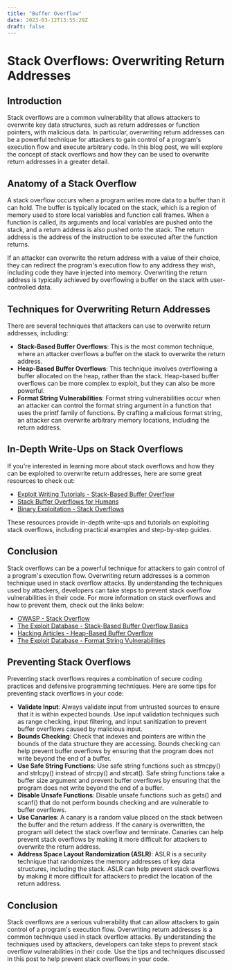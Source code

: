 ```yaml
---
title: "Buffer Overflow"
date: 2023-03-12T13:55:29Z
draft: false
---
```

# Stack Overflows: Overwriting Return Addresses

## Introduction

Stack overflows are a common vulnerability that allows attackers to overwrite key data structures, such as return addresses or function pointers, with malicious data. In particular, overwriting return addresses can be a powerful technique for attackers to gain control of a program's execution flow and execute arbitrary code. In this blog post, we will explore the concept of stack overflows and how they can be used to overwrite return addresses in a greater detail.

## Anatomy of a Stack Overflow

A stack overflow occurs when a program writes more data to a buffer than it can hold. The buffer is typically located on the stack, which is a region of memory used to store local variables and function call frames. When a function is called, its arguments and local variables are pushed onto the stack, and a return address is also pushed onto the stack. The return address is the address of the instruction to be executed after the function returns.

If an attacker can overwrite the return address with a value of their choice, they can redirect the program's execution flow to any address they wish, including code they have injected into memory. Overwriting the return address is typically achieved by overflowing a buffer on the stack with user-controlled data.

## Techniques for Overwriting Return Addresses

There are several techniques that attackers can use to overwrite return addresses, including:

- **Stack-Based Buffer Overflows**: This is the most common technique, where an attacker overflows a buffer on the stack to overwrite the return address.
- **Heap-Based Buffer Overflows**: This technique involves overflowing a buffer allocated on the heap, rather than the stack. Heap-based buffer overflows can be more complex to exploit, but they can also be more powerful.
- **Format String Vulnerabilities**: Format string vulnerabilities occur when an attacker can control the format string argument in a function that uses the printf family of functions. By crafting a malicious format string, an attacker can overwrite arbitrary memory locations, including the return address.

## In-Depth Write-Ups on Stack Overflows

If you're interested in learning more about stack overflows and how they can be exploited to overwrite return addresses, here are some great resources to check out:

- [Exploit Writing Tutorials - Stack-Based Buffer Overflow](https://www.corelan.be/index.php/2009/07/19/exploit-writing-tutorial-part-1-stack-based-overflows/)
- [Stack Buffer Overflows for Humans](https://sploitfun.wordpress.com/2015/06/26/basic-stack-buffer-overflow-tutorial/)
- [Binary Exploitation - Stack Overflows](https://github.com/guyinatuxedo/ctf/tree/master/binary%20exploitation/stack%20overflows)

These resources provide in-depth write-ups and tutorials on exploiting stack overflows, including practical examples and step-by-step guides.

## Conclusion

Stack overflows can be a powerful technique for attackers to gain control of a program's execution flow. Overwriting return addresses is a common technique used in stack overflow attacks. By understanding the techniques used by attackers, developers can take steps to prevent stack overflow vulnerabilities in their code. For more information on stack overflows and how to prevent them, check out the links below:

- [OWASP - Stack Overflow](https://owasp.org/www-community/attacks/Stack_Overflow)
- [The Exploit Database - Stack-Based Buffer Overflow Basics](https://www.exploit-db.com/docs/english/28553-stack-based-buffer-overflow-basics.pdf)
- [Hacking Articles - Heap-Based Buffer Overflow](https://www.hackingarticles.in/heap-based-buffer-overflow/)
- [The Exploit Database - Format String Vulnerabilities](https://www.exploit-db.com/docs/english/28476-format-string-vulnerability.pdf)

## Preventing Stack Overflows

Preventing stack overflows requires a combination of secure coding practices and defensive programming techniques. Here are some tips for preventing stack overflows in your code:

- **Validate Input**: Always validate input from untrusted sources to ensure that it is within expected bounds. Use input validation techniques such as range checking, input filtering, and input sanitization to prevent buffer overflows caused by malicious input.
- **Bounds Checking**: Check that indexes and pointers are within the bounds of the data structure they are accessing. Bounds checking can help prevent buffer overflows by ensuring that the program does not write beyond the end of a buffer.
- **Use Safe String Functions**: Use safe string functions such as strncpy() and strlcpy() instead of strcpy() and strcat(). Safe string functions take a buffer size argument and prevent buffer overflows by ensuring that the program does not write beyond the end of a buffer.
- **Disable Unsafe Functions**: Disable unsafe functions such as gets() and scanf() that do not perform bounds checking and are vulnerable to buffer overflows.
- **Use Canaries**: A canary is a random value placed on the stack between the buffer and the return address. If the canary is overwritten, the program will detect the stack overflow and terminate. Canaries can help prevent stack overflows by making it more difficult for attackers to overwrite the return address.
- **Address Space Layout Randomization (ASLR)**: ASLR is a security technique that randomizes the memory addresses of key data structures, including the stack. ASLR can help prevent stack overflows by making it more difficult for attackers to predict the location of the return address.

## Conclusion

Stack overflows are a serious vulnerability that can allow attackers to gain control of a program's execution flow. Overwriting return addresses is a common technique used in stack overflow attacks. By understanding the techniques used by attackers, developers can take steps to prevent stack overflow vulnerabilities in their code. Use the tips and techniques discussed in this post to help prevent stack overflows in your code.
